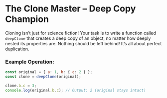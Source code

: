 # The Clone Master – Deep Copy Champion

Cloning isn’t just for science fiction! Your task is to write a function called `deepClone` that creates a deep copy of an object, no matter how deeply nested its properties are. Nothing should be left behind! It’s all about perfect duplication.

### Example Operation:

```js
const original = { a: 1, b: { c: 2 } };
const clone = deepClone(original);

clone.b.c = 3;
console.log(original.b.c); // Output: 2 (original stays intact)
```
